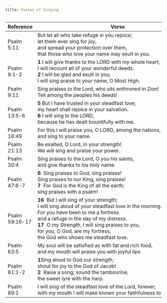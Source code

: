 ```yaml
---
title: Psalms of Singing
---
```



| Reference      | Verse                                                                                                                                                                                                                                                                                                                    |
| -------------- | ------------------------------------------------------------------------------------------------------------------------------------------------------------------------------------------------------------------------------------------------------------------------------------------------------------------------ |
| Psalm 5:11     | But let all who take refuge in you rejoice;<br>let them ever sing for joy,<br>and spread your protection over them,<br>that those who love your name may exult in you.                                                                                                                                                   |
| Psalm 9:1-2    | **1** I will give thanks to the LORD with my whole heart;<br>I will recount all of your wonderful deeds.<br>**2** I will be glad and exult in you;<br>I will sing praise to your name, O Most High.                                                                                                                      |
| Psalm 9:11     | Sing praises to the Lord, who sits enthroned in Zion!<br>Tell among the peoples his deeds!                                                                                                                                                                                                                               |
| Psalm 13:5-6   | **5** But I have trusted in your steadfast love;<br>my heart shall rejoice in your salvation.<br>**6** I will sing to the LORD,<br>because he has dealt bountifully with me.                                                                                                                                             |
| Psalm 18:49    | For this I will praise you, O LORD, among the nations,<br>and sing to your name.                                                                                                                                                                                                                                         |
| Psalm 21:13    | Be exalted, O Lord, in your strength!<br>We will sing and praise your power.                                                                                                                                                                                                                                             |
| Psalm 30:4     | Sing praises to the Lord, O you his saints,<br>and give thanks to his holy name.                                                                                                                                                                                                                                         |
| Psalm 47:6-7   | **6**  Sing praises to God, sing praises!<br>Sing praises to our King, sing praises!<br>**7**  For God is the King of all the earth;<br>sing praises with a psalm!                                                                                                                                                       |
| Psalm 59:16-17 | **16**  But I will sing of your strength;<br>I will sing aloud of your steadfast love in the morning.<br>For you have been to me a fortress<br>and a refuge in the day of my distress.<br>**17**  O my Strength, I will sing praises to you,<br>for you, O God, are my fortress,<br>the God who shows me steadfast love. |
| Psalm 63:5     | My soul will be satisfied as with fat and rich food,<br>and my mouth will praise you with joyful lips                                                                                                                                                                                                                    |
| Psalm 81:1-2   | **1**Sing aloud to God our strength;<br>shout for joy to the God of Jacob!<br>**2**  Raise a song; sound the tambourine,<br>the sweet lyre with the harp.                                                                                                                                                                |
| Psalm 89:1     | I will sing of the steadfast love of the Lord, forever;<br>with my mouth I will make known your faithfulness to all generations.                                                                                                                                                                                         |
